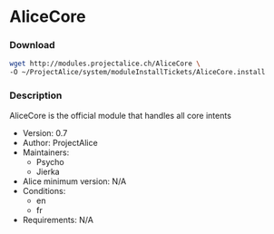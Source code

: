 # AliceCore

### Download
```bash
wget http://modules.projectalice.ch/AliceCore \
-O ~/ProjectAlice/system/moduleInstallTickets/AliceCore.install
```

### Description
AliceCore is the official module that handles all core intents

- Version: 0.7
- Author: ProjectAlice
- Maintainers:
  - Psycho
  - Jierka
- Alice minimum version: N/A
- Conditions:
  - en
  - fr
- Requirements: N/A

